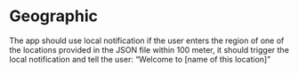 # Geographic
The app should use local notification if the user enters the region of one of the locations provided in the JSON file within 100 meter, it should trigger the local notification and tell the user: “Welcome to [name of this location]”
